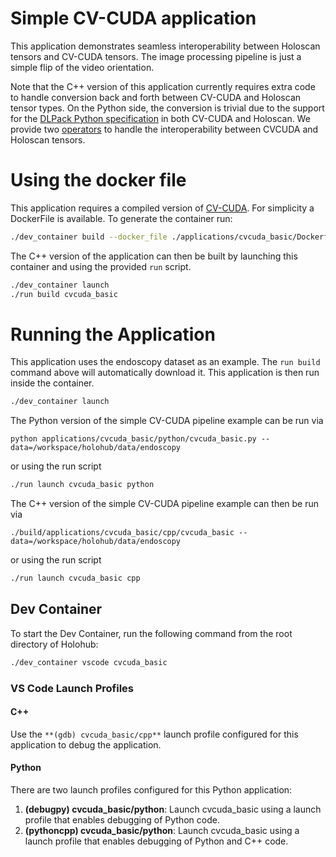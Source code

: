 # Simple CV-CUDA application

This application demonstrates seamless interoperability between Holoscan tensors and CV-CUDA tensors. The image processing pipeline is just a simple flip of the video orientation.

Note that the C++ version of this application currently requires extra code to handle conversion
back and forth between CV-CUDA and Holoscan tensor types. On the Python side, the conversion is
trivial due to the support for the [DLPack Python
specification](https://dmlc.github.io/dlpack/latest/python_spec.html) in both CV-CUDA and Holoscan.
We provide two [operators](../../operators/cvcuda_holoscan_interop/README.md) to handle the
interoperability between CVCUDA and Holoscan tensors.

# Using the docker file

This application requires a compiled version of [CV-CUDA](https://github.com/CVCUDA/CV-CUDA).
For simplicity a DockerFile is available. To generate the container run:

```bash
./dev_container build --docker_file ./applications/cvcuda_basic/Dockerfile
```

The C++ version of the application can then be built by launching this container and using the provided `run` script.

```bash
./dev_container launch
./run build cvcuda_basic
```

# Running the Application

This application uses the endoscopy dataset as an example. The `run build` command above will automatically download it. This application is then run inside the container.

```bash
./dev_container launch
```

The Python version of the simple CV-CUDA pipeline example can be run via
```
python applications/cvcuda_basic/python/cvcuda_basic.py --data=/workspace/holohub/data/endoscopy
```

or using the run script

```bash
./run launch cvcuda_basic python
```

The C++ version of the simple CV-CUDA pipeline example can then be run via
```
./build/applications/cvcuda_basic/cpp/cvcuda_basic --data=/workspace/holohub/data/endoscopy
```

or using the run script

```bash
./run launch cvcuda_basic cpp
```


## Dev Container

To start the Dev Container, run the following command from the root directory of Holohub:

```bash
./dev_container vscode cvcuda_basic
```

### VS Code Launch Profiles

#### C++

Use the `**(gdb) cvcuda_basic/cpp**` launch profile configured for this application to debug the application.


#### Python

There are two launch profiles configured for this Python application:

1. **(debugpy) cvcuda_basic/python**: Launch cvcuda_basic using a launch profile that enables debugging of Python code.
2. **(pythoncpp) cvcuda_basic/python**: Launch cvcuda_basic using a launch profile that enables debugging of Python and C++ code.
